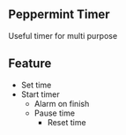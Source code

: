 ## Peppermint Timer

Useful timer for multi purpose

## Feature

- Set time
- Start timer
  - Alarm on finish
  - Pause time
    - Reset time
